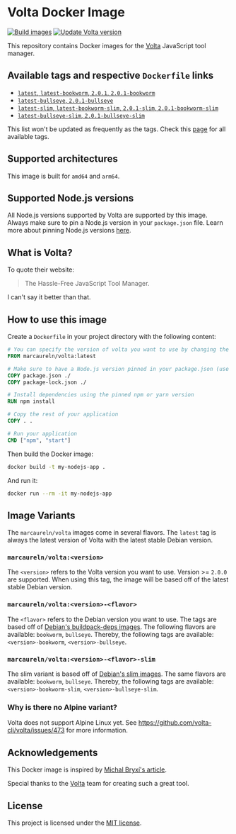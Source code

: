 # Volta Docker Image

[![Build images](https://github.com/marcaureln/docker-volta/actions/workflows/build.yml/badge.svg?branch=main)](https://github.com/marcaureln/docker-volta/actions/workflows/build.yml)
[![Update Volta version](https://github.com/marcaureln/docker-volta/actions/workflows/update.yml/badge.svg?branch=main)](https://github.com/marcaureln/docker-volta/actions/workflows/update.yml)

This repository contains Docker images for the [Volta](https://volta.sh) JavaScript tool manager.

## Available tags and respective `Dockerfile` links

- [`latest`, `latest-bookworm`, `2.0.1`, `2.0.1-bookworm`](./Dockerfile)
- [`latest-bullseye`, `2.0.1-bullseye`](./Dockerfile)
- [`latest-slim`, `latest-bookworm-slim`, `2.0.1-slim`, `2.0.1-bookworm-slim`](./Dockerfile.slim)
- [`latest-bullseye-slim`, `2.0.1-bullseye-slim`](./Dockerfile.slim)

This list won't be updated as frequently as the tags. Check this [page](https://hub.docker.com/r/marcaureln/volta/tags) for all available tags.

## Supported architectures

This image is built for `amd64` and `arm64`.

## Supported Node.js versions

All Node.js versions supported by Volta are supported by this image. Always make sure to pin a Node.js version in your `package.json` file. Learn more about pinning Node.js versions [here](https://docs.volta.sh/guide/understanding#managing-your-toolchain).

## What is Volta?

To quote their website:

> The Hassle-Free JavaScript Tool Manager.

I can't say it better than that.

## How to use this image

Create a `Dockerfile` in your project directory with the following content:

```Dockerfile
# You can specify the version of volta you want to use by changing the tag
FROM marcaureln/volta:latest

# Make sure to have a Node.js version pinned in your package.json (use `volta pin node` to pin a version)
COPY package.json ./
COPY package-lock.json ./

# Install dependencies using the pinned npm or yarn version
RUN npm install

# Copy the rest of your application
COPY . .

# Run your application
CMD ["npm", "start"]
```

Then build the Docker image:

```bash
docker build -t my-nodejs-app .
```

And run it:

```bash
docker run --rm -it my-nodejs-app
```

## Image Variants

The `marcaureln/volta` images come in several flavors. The `latest` tag is always the latest version of Volta with the latest stable Debian version.

### `marcaureln/volta:<version>`

The `<version>` refers to the Volta version you want to use. Version >= `2.0.0` are supported. When using this tag, the image will be based off of the latest stable Debian version.

### `marcaureln/volta:<version>-<flavor>`

The `<flavor>` refers to the Debian version you want to use. The tags are based off of [Debian's buildpack-deps images](https://hub.docker.com/_/buildpack-deps/). The following flavors are available: `bookworm`, `bullseye`. Thereby, the following tags are available: `<version>-bookworm`, `<version>-bullseye`.

### `marcaureln/volta:<version>-<flavor>-slim`

The slim variant is based off of [Debian's slim images](https://hub.docker.com/_/debian/). The same flavors are available: `bookworm`, `bullseye`. Thereby, the following tags are available: `<version>-bookworm-slim`, `<version>-bullseye-slim`.

### Why is there no Alpine variant?

Volta does not support Alpine Linux yet. See <https://github.com/volta-cli/volta/issues/473> for more information.

## Acknowledgements

This Docker image is inspired by [Michal Bryxí's article](https://dev.to/michalbryxi/volta-in-docker-162a).

Special thanks to the [Volta](https://volta.sh) team for creating such a great tool.

## License

This project is licensed under the [MIT license](./LICENSE).
